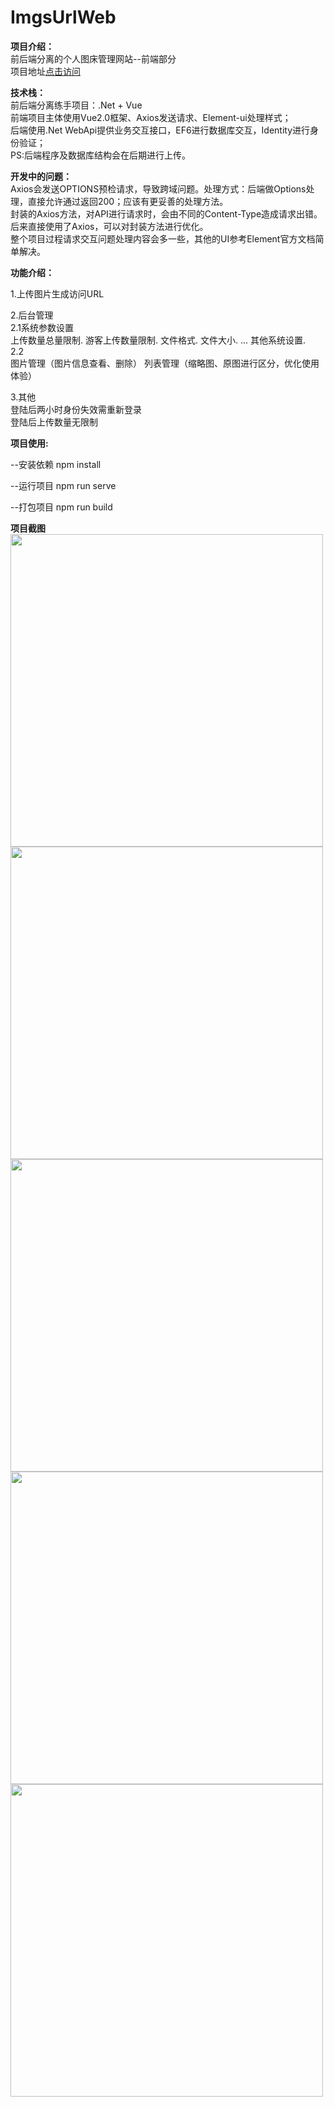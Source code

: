# ImgsUrlWeb

<strong>项目介绍：</strong>
<br/>
前后端分离的个人图床管理网站--前端部分
<br/>
项目地址<a href="http://81.68.146.67:8008/" target="_blank">点击访问</a>
 
<strong>技术栈：</strong>
<br/>
 前后端分离练手项目：.Net + Vue
<br/>
 前端项目主体使用Vue2.0框架、Axios发送请求、Element-ui处理样式；
<br/>
 后端使用.Net WebApi提供业务交互接口，EF6进行数据库交互，Identity进行身份验证；
<br/>
 PS:后端程序及数据库结构会在后期进行上传。
 
<strong>开发中的问题：</strong>
<br/>
Axios会发送OPTIONS预检请求，导致跨域问题。处理方式：后端做Options处理，直接允许通过返回200；应该有更妥善的处理方法。
<br/>
封装的Axios方法，对API进行请求时，会由不同的Content-Type造成请求出错。后来直接使用了Axios，可以对封装方法进行优化。
<br/>
整个项目过程请求交互问题处理内容会多一些，其他的UI参考Element官方文档简单解决。

 
<strong>功能介绍：</strong>
 
 1.上传图片生成访问URL
 
 2.后台管理
   <br/>
   2.1系统参数设置
   <br/>
     上传数量总量限制.
     游客上传数量限制.
     文件格式.
     文件大小.
     ...
     其他系统设置.
   <br/>
   2.2
   <br/>
     图片管理（图片信息查看、删除）
     列表管理（缩略图、原图进行区分，优化使用体验）

3.其他
  <br/>
  登陆后两小时身份失效需重新登录
  <br/>
  登陆后上传数量无限制
  
  
<strong>项目使用:</strong>

  --安装依赖
  npm install

  --运行项目
  npm run serve

  --打包项目
  npm run build
  
<strong>项目截图</strong>
<br/>
<img src="http://81.68.146.67:8000/imgsUrl/eedeb3f756904eac93dcdbf43cf3604a.png" style="width:500px;"/>
<img src="http://81.68.146.67:8000/imgsUrl/381e15bfd6bc48dbba970449e196fdc1.png" style="width:500px;"/>
<img src="http://81.68.146.67:8000/imgsUrl/c2f333f77a2c4d819d608d171a8cafc4.png" style="width:500px;"/>
<img src="http://81.68.146.67:8000/imgsUrl/21a8d6ff8108405c8219e44387ed70e5.png" style="width:500px;"/>
<img src="http://81.68.146.67:8000/imgsUrl/3842cbc4ae5e4715a9e134fbec6b6f1e.png" style="width:500px;"/>
